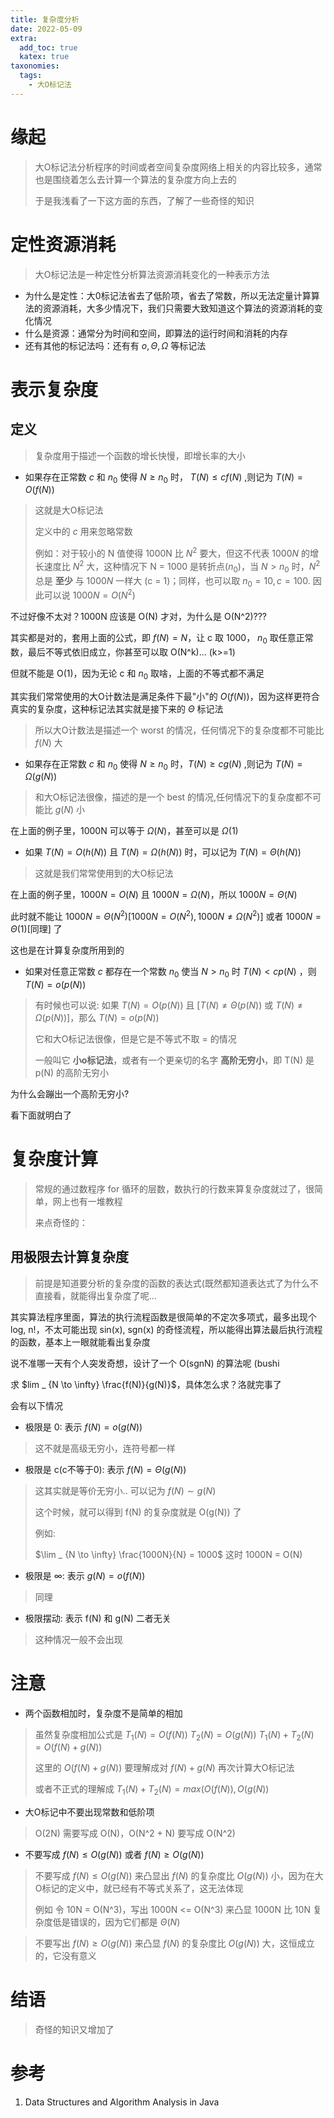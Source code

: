 ```yaml
---
title: 复杂度分析
date: 2022-05-09
extra:
  add_toc: true
  katex: true
taxonomies:
  tags:
    - 大O标记法
---
```


# 缘起

> 大O标记法分析程序的时间或者空间复杂度网络上相关的内容比较多，通常也是围绕着怎么去计算一个算法的复杂度方向上去的
>
> 于是我浅看了一下这方面的东西，了解了一些奇怪的知识

# 定性资源消耗

> 大O标记法是一种定性分析算法资源消耗变化的一种表示方法

+ 为什么是定性：大0标记法省去了低阶项，省去了常数，所以无法定量计算算法的资源消耗，大多少情况下，我们只需要大致知道这个算法的资源消耗的变化情况
+ 什么是资源：通常分为时间和空间，即算法的运行时间和消耗的内存
+ 还有其他的标记法吗：还有有 $o, \Theta, \Omega$ 等标记法

# 表示复杂度

## 定义

> 复杂度用于描述一个函数的增长快慢，即增长率的大小

+ 如果存在正常数 $c$ 和 $n _ 0$ 使得 $N \ge n _ 0$ 时， $T(N) \le cf(N)$ ,则记为 $T(N) = O(f(N))$

> 这就是大O标记法
>
> 定义中的 $c$ 用来忽略常数
>
> 例如：对于较小的 N 值使得 1000N 比 $N^2$ 要大，但这不代表 $1000N$ 的增长速度比 $N^2$ 大，这种情况下 N = 1000 是转折点($n _ 0$)，当 $N > n _ 0$ 时，$N^2$ 总是 **至少** 与 $1000N$ 一样大 (c = 1)；同样，也可以取 $n _ 0 = 10, c=100$. 因此可以说 $1000N = O(N^2)$

不过好像不太对？1000N 应该是 O(N) 才对，为什么是 O(N^2)???

其实都是对的，套用上面的公式，即 $f(N) = N$，让 c 取 1000， $n _ 0$ 取任意正常数，最后不等式依旧成立，你甚至可以取 O(N^k)... (k>=1)

但就不能是 O(1)，因为无论 c 和 $n _ 0$ 取啥，上面的不等式都不满足

其实我们常常使用的大O计数法是满足条件下最"小"的 $O(f(N))$，因为这样更符合真实的复杂度，这种标记法其实就是接下来的 $\Theta$ 标记法

> 所以大O计数法是描述一个 worst 的情况，任何情况下的复杂度都不可能比 $f(N)$ 大

+ 如果存在正常数 $c$ 和 $n _ 0$ 使得 $N \ge n _ 0$ 时，$T(N) \ge cg(N)$ ,则记为 $T(N) = \Omega(g(N))$

> 和大O标记法很像，描述的是一个 best 的情况,任何情况下的复杂度都不可能比 $g(N)$ 小

在上面的例子里，1000N 可以等于 $\Omega(N)$，甚至可以是 $\Omega(1)$

+ 如果 $T(N) = O(h(N))$ 且 $T(N) = \Omega(h(N))$ 时，可以记为 $T(N) = \Theta(h(N))$

> 这就是我们常常使用到的大O标记法

在上面的例子里，$1000N = O(N)$ 且 $1000N = \Omega(N)$，所以 $1000N = \Theta(N)$

此时就不能让 $1000N = \Theta(N^2)$[$1000N = O(N^2), 1000N \not= \Omega(N^2)$] 或者 $1000N = \Theta(1)$[同理] 了

这也是在计算复杂度所用到的

+ 如果对任意正常数 $c$ 都存在一个常数 $n _ 0$ 使当 $N > n _ 0$ 时 $T(N) < cp(N)$ ，则 $T(N) = o(p(N))$

> 有时候也可以说: 如果 $T(N) = O(p(N))$ 且 [$T(N) \not= \Theta(p(N))$ 或 $T(N) \not= \Omega(p(N))$]，那么 $T(N) = o(p(N))$
>
> 它和大O标记法很像，但是它是不等式不取 = 的情况
>
> 一般叫它 **小o标记法**，或者有一个更亲切的名字 **高阶无穷小**，即 T(N) 是 p(N) 的高阶无穷小

为什么会蹦出一个高阶无穷小?

看下面就明白了

# 复杂度计算

> 常规的通过数程序 for 循环的层数，数执行的行数来算复杂度就过了，很简单，网上也有一堆教程
>
> 来点奇怪的：

## 用极限去计算复杂度

> 前提是知道要分析的复杂度的函数的表达式(既然都知道表达式了为什么不直接看，就能得出复杂度了呢...

其实算法程序里面，算法的执行流程函数是很简单的不定次多项式，最多出现个log, n!，不太可能出现 sin(x), sgn(x) 的奇怪流程，所以能得出算法最后执行流程的函数，基本上一眼就能看出复杂度

说不准哪一天有个人突发奇想，设计了一个 O(sgnN) 的算法呢 (bushi

求 $lim _ {N \to \infty} \frac{f(N)}{g(N)}$，具体怎么求？洛就完事了

会有以下情况

+ 极限是 0: 表示 $f(N) = o(g(N))$

> 这不就是高级无穷小，连符号都一样

+ 极限是 c(c不等于0): 表示 $f(N) = \Theta(g(N))$

> 这其实就是等价无穷小.. 可以记为 $f(N) \sim g(N)$
>
> 这个时候，就可以得到 f(N) 的复杂度就是 O(g(N)) 了
>
> 例如:
>
> $\lim _ {N \to \infty} \frac{1000N}{N} = 1000$ 这时 1000N = O(N)

+ 极限是 $\infty$: 表示 $g(N) = o(f(N))$

> 同理

+ 极限摆动: 表示 f(N) 和 g(N) 二者无关

> 这种情况一般不会出现

# 注意

+ 两个函数相加时，复杂度不是简单的相加

> 虽然复杂度相加公式是 $T _ 1(N) = O(f(N))$ $T _ 2(N) = O(g(N))$ $T _ 1(N) + T _ 2(N) = O(f(N) + g(N))$
>
> 这里的 $O(f(N) + g(N))$ 要理解成对 $f(N) + g(N)$ 再次计算大O标记法
>
> 或者不正式的理解成 $T _ 1(N) + T _ 2(N) = max(O(f(N)), O(g(N))$

+ 大O标记中不要出现常数和低阶项

> O(2N) 需要写成 O(N)，O(N^2 + N) 要写成 O(N^2)

+ 不要写成 $f(N) \le O(g(N))$ 或者 $f(N) \ge O(g(N))$ 

> 不要写成 $f(N) \le O(g(N))$ 来凸显出 $f(N)$ 的复杂度比 $O(g(N))$ 小，因为在大O标记的定义中，就已经有不等式关系了，这无法体现
>
> 例如 令 10N = O(N^3)，写出 1000N <= O(N^3) 来凸显 1000N 比 10N 复杂度低是错误的，因为它们都是 $\Theta(N)$

> 不要写出 $f(N) \ge O(g(N))$ 来凸显 $f(N)$ 的复杂度比 $O(g(N))$ 大，这恒成立的，它没有意义

# 结语

> 奇怪的知识又增加了

# 参考

1. Data Structures and Algorithm Analysis in Java

